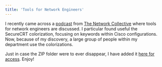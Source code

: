 ```yaml
---
title: 'Tools for Network Engineers'
---
```

I recently came across a [podcast](https://thenetworkcollective.com/2018/02/tools-for-ne/) from [The Network Collective](https://thenetworkcollective.com) where tools for network engineers are discussed.  I particular found useful the SecureCRT colorization, focusing on keywords within Cisco configurations.  Now, because of my discovery, a large group of people within my department use the colorizations.  

Just in case the ZIP folder were to ever disappear, I have added it [here for access](https://cpajr.com/assets/files/CiscoWords.zip).  Enjoy!